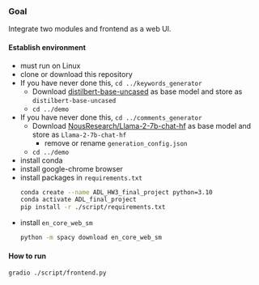 ### Goal
Integrate two modules and frontend as a web UI.

#### Establish environment
* must run on Linux
* clone or download this repository
* If you have never done this, `cd ../keywords_generator`
  * Download [distilbert-base-uncased](https://huggingface.co/distilbert-base-uncased) as base model and store as `distilbert-base-uncased`
  * `cd ../demo`
* If you have never done this, `cd ../comments_generator`
  * Download [NousResearch/Llama-2-7b-chat-hf](https://huggingface.co/NousResearch/Llama-2-7b-chat-hf) as base model and store as `Llama-2-7b-chat-hf`
      * remove or rename `generation_config.json`
  * `cd ../demo`
* install conda
* install google-chrome browser
* install packages in `requirements.txt`
    ```bash
    conda create --name ADL_HW3_final_project python=3.10
    conda activate ADL_final_project
    pip install -r ./script/requirements.txt
    ```
* install `en_core_web_sm`
    ```bash
    python -m spacy download en_core_web_sm
    ```


#### How to run
```bash
gradio ./script/frontend.py
```
